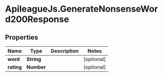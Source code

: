 # ApileagueJs.GenerateNonsenseWord200Response

## Properties

Name | Type | Description | Notes
------------ | ------------- | ------------- | -------------
**word** | **String** |  | [optional] 
**rating** | **Number** |  | [optional] 


